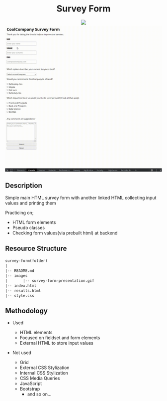 <div align=center>
	<h1>Survey Form</h1>
</div>

<div align="center">
	<a href="https://testerdoe.github.io/html-css-main-repo-test/survey-form/">
		<img src="https://img.shields.io/badge/live-%23.svg?&style=for-the-badge&logo=www&logoColor=white%22&color=black">
	</a>
	<br>
	<img src="./images/survey-form-presentation.gif"/>
</div>



## Description

Simple main HTML survey form with another linked HTML collecting input values and printing them


Practicing on; 

* HTML form elements
* Pseudo classes
* Checking form values(via prebuilt html) at backend

## Resource Structure 

```
survey-form(folder)
|
|-- README.md
|-- images
|   	|-- survey-form-presentation.gif
|-- index.html
|-- results.html
|-- style.css
```

## Methodology

* Used

	* HTML elements
	* Focused on fieldset and form elements
	* External HTML to store input values


* Not used

	* Grid
	* External CSS Stylization
	* Internal CSS Stylization
	* CSS Media Queries
	* JavaScript
	* Bootstrap
		* and so on...
